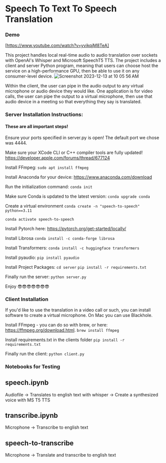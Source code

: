 # Speech To Text To Speech Translation

### Demo
[https://www.youtube.com/watch?v=yvikqjM8TeA]


This project handles local real-time audio to audio translation over sockets with OpenAI's Whisper and Microsoft SpeechT5 TTS. The project includes a client and server Python program, meaning that users can choose host the service on a high-performance GPU, then be able to use it on any consumer-level device.
![Screenshot 2023-12-13 at 10 05 56 AM](https://github.com/kensonhui/live-speech-to-text-to-speech/assets/60726802/02fc9af7-b0a8-4350-b763-af92431d5171)

Within the client, the user can pipe in the audio output to any virtual microphone or audio device they would like. One application is for video calls, the user can pipe the output to a virtual microphone, then use that audio device in a meeting so that everything they say is translated.

### Server Installation Instructions:
#### These are all important steps!

Ensure your ports specified in server.py is open! The default port we chose was 4444.

Make sure your XCode CLI or C++ compiler tools are fully updated!
https://developer.apple.com/forums/thread/677124

Install FFmpeg:
```sudo apt install ffmpeg```

Install Anaconda for your device:
https://www.anaconda.com/download

Run the initialization command:
```conda init```

Make sure Conda is updated to the latest version:
```conda upgrade conda```

Create a virtual environment
```conda create -n "speech-to-speech" python==3.11```

```conda activate speech-to-speech```

Install Pytorch here:
https://pytorch.org/get-started/locally/

Install Librosa
```conda install -c conda-forge librosa```

Install Transformers:
```conda install -c huggingface transformers```

Install pyaudio:
```pip install pyaudio```

Install Project Packages:
```cd server```
```pip install -r requirements.txt```

Finally run the server:
```python server.py```

Enjoy 😎😎😎😎😎😎😎

### Client Installation
If you'd like to use the translation in a video call or such, you can install software to create a virtual microphone. On Mac you can use Blackhole.

Install FFmpeg - you can do so with brew, or here: https://ffmpeg.org/download.html.
```brew install ffmpeg``` 

Install requirements.txt in the clients folder
```pip install -r requirements.txt```

Finally run the client:
```python client.py```

### Notebooks for Testing

## speech.ipynb

Audiofile -> Translates to english text with whisper -> Create a synthesized voice with MS T5 TTS

## transcribe.ipynb

Microphone -> Transcribe to english text

## speech-to-transcribe

Microphone -> Translate and transcribe to english text

